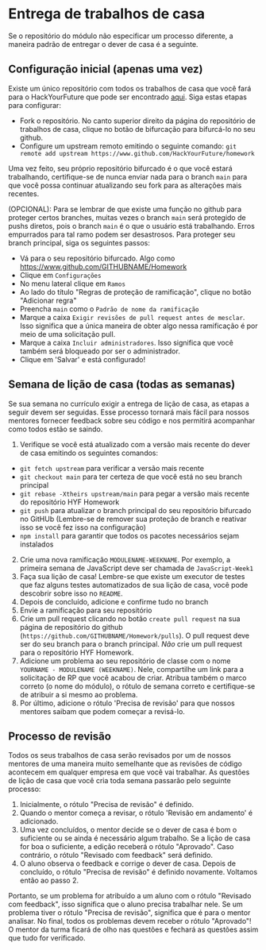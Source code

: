 # Entrega de trabalhos de casa
Se o repositório do módulo não especificar um processo diferente, a maneira padrão de entregar o dever de casa é a seguinte.

## Configuração inicial (apenas uma vez)
Existe um único repositório com todos os trabalhos de casa que você fará para o HackYourFuture que pode ser encontrado [aqui](https://www.github.com/HackYourFuture/homework). Siga estas etapas para configurar:

- Fork o repositório. No canto superior direito da página do repositório de trabalhos de casa, clique no botão de bifurcação para bifurcá-lo no seu github.
- Configure um upstream remoto emitindo o seguinte comando: `git remote add upstream https://www.github.com/HackYourFuture/homework`

Uma vez feito, seu próprio repositório bifurcado é o que você estará trabalhando, certifique-se de nunca enviar nada para o branch `main` para que você possa continuar atualizando seu fork para as alterações mais recentes.

(OPCIONAL): Para se lembrar de que existe uma função no github para proteger certos branches, muitas vezes o branch `main` será protegido de pushs diretos, pois o branch `main` é o que o usuário está trabalhando. Erros empurrados para tal ramo podem ser desastrosos. Para proteger seu branch principal, siga os seguintes passos:
- Vá para o seu repositório bifurcado. Algo como https://www.github.com/GITHUBNAME/Homework
- Clique em `Configurações`
- No menu lateral clique em `Ramos`
- Ao lado do título "Regras de proteção de ramificação", clique no botão "Adicionar regra"
- Preencha `main` como o `Padrão de nome da ramificação`
- Marque a caixa `Exigir revisões de pull request antes de mesclar`. Isso significa que a única maneira de obter algo nessa ramificação é por meio de uma solicitação pull.
- Marque a caixa `Incluir administradores`. Isso significa que você também será bloqueado por ser o administrador.
- Clique em 'Salvar' e está configurado!

## Semana de lição de casa (todas as semanas)
Se sua semana no currículo exigir a entrega de lição de casa, as etapas a seguir devem ser seguidas. Esse processo tornará mais fácil para nossos mentores fornecer feedback sobre seu código e nos permitirá acompanhar como todos estão se saindo.

1. Verifique se você está atualizado com a versão mais recente do dever de casa emitindo os seguintes comandos:
  - `git fetch upstream` para verificar a versão mais recente
  - `git checkout main` para ter certeza de que você está no seu branch principal
  - `git rebase -Xtheirs upstream/main` para pegar a versão mais recente do repositório HYF Homework
  - `git push` para atualizar o branch principal do seu repositório bifurcado no GitHUb (Lembre-se de remover sua proteção de branch e reativar isso se você fez isso na configuração)
  - `npm install` para garantir que todos os pacotes necessários sejam instalados
2. Crie uma nova ramificação `MODULENAME-WEEKNAME`. Por exemplo, a primeira semana de JavaScript deve ser chamada de `JavaScript-Week1`
3. Faça sua lição de casa! Lembre-se que existe um executor de testes que faz alguns testes automatizados de sua lição de casa, você pode descobrir sobre isso no `README`.
4. Depois de concluído, adicione e confirme tudo no branch
5. Envie a ramificação para seu repositório
6. Crie um pull request clicando no botão `create pull request` na sua página de repositório do github (`https://github.com/GITHUBNAME/Homework/pulls`). O pull request deve ser do seu branch para o branch principal. *Não* crie um pull request para o repositório HYF Homework.
7. Adicione um problema ao seu repositório de classe com o nome `YOURNAME - MODULENAME (WEEKNAME)`. Nele, compartilhe um link para a solicitação de RP que você acabou de criar. Atribua também o marco correto (o nome do módulo), o rótulo de semana correto e certifique-se de atribuir a si mesmo ao problema.
8. Por último, adicione o rótulo 'Precisa de revisão' para que nossos mentores saibam que podem começar a revisá-lo.

## Processo de revisão
Todos os seus trabalhos de casa serão revisados por um de nossos mentores de uma maneira muito semelhante que as revisões de código acontecem em qualquer empresa em que você vai trabalhar. As questões de lição de casa que você cria toda semana passarão pelo seguinte processo:

1. Inicialmente, o rótulo "Precisa de revisão" é definido.
2. Quando o mentor começa a revisar, o rótulo 'Revisão em andamento' é adicionado.
3. Uma vez concluídos, o mentor decide se o dever de casa é bom o suficiente ou se ainda é necessário algum trabalho. Se a lição de casa for boa o suficiente, a edição receberá o rótulo "Aprovado". Caso contrário, o rótulo "Revisado com feedback" será definido.
4. O aluno observa o feedback e corrige o dever de casa. Depois de concluído, o rótulo "Precisa de revisão" é definido novamente. Voltamos então ao passo 2.

Portanto, se um problema for atribuído a um aluno com o rótulo "Revisado com feedback", isso significa que o aluno precisa trabalhar nele. Se um problema tiver o rótulo "Precisa de revisão", significa que é para o mentor analisar. No final, todos os problemas devem receber o rótulo "Aprovado"! O mentor da turma ficará de olho nas questões e fechará as questões assim que tudo for verificado.
